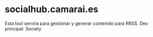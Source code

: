 # socialhub.camarai.es
Esta tool servira para gestionar y generar contenido para RRSS. Dev principal: Society
